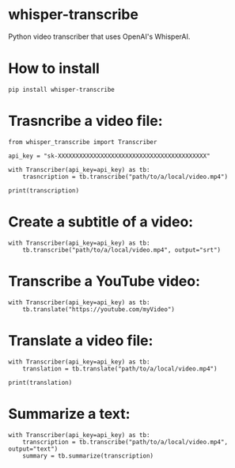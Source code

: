 # whisper-transcribe
Python video transcriber that uses OpenAI's WhisperAI.

# How to install
    pip install whisper-transcribe

# Trasncribe a video file:
    from whisper_transcribe import Transcriber

    api_key = "sk-XXXXXXXXXXXXXXXXXXXXXXXXXXXXXXXXXXXXXXXXXX"

    with Transcriber(api_key=api_key) as tb:
        trasncription = tb.transcribe("path/to/a/local/video.mp4")

    print(transcription)

# Create a subtitle of a video:
    with Transcriber(api_key=api_key) as tb:
        tb.transcribe("path/to/a/local/video.mp4", output="srt")

# Transcribe a YouTube video:
    with Transcriber(api_key=api_key) as tb:
        tb.translate("https://youtube.com/myVideo")

# Translate a video file:
    with Transcriber(api_key=api_key) as tb:
        translation = tb.translate("path/to/a/local/video.mp4")

    print(translation)

# Summarize a text:
    with Transcriber(api_key=api_key) as tb:
        transcription = tb.transcribe("path/to/a/local/video.mp4", output="text")
        summary = tb.summarize(transcription)